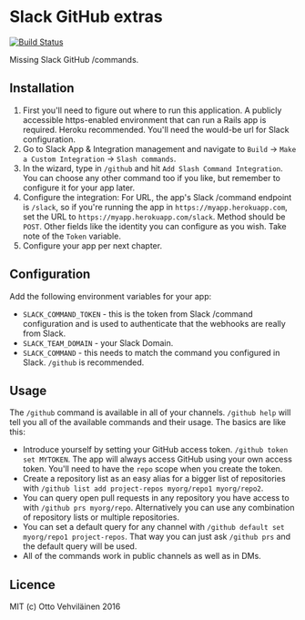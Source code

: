 # Slack GitHub extras

[![Build Status](https://travis-ci.org/Mumakil/slack-gh-extras.svg?branch=master)](https://travis-ci.org/Mumakil/slack-gh-extras)

Missing Slack GitHub /commands.

## Installation

1. First you'll need to figure out where to run this application. A publicly accessible https-enabled environment that can run a Rails app is required. Heroku recommended. You'll need the would-be url for Slack configuration.
2. Go to Slack App & Integration management and navigate to `Build` -> `Make a Custom Integration` -> `Slash commands`.
3. In the wizard, type in `/github` and hit `Add Slash Command Integration`. You can choose any other command too if you like, but remember to configure it for your app later.
4. Configure the integration: For URL, the app's Slack /command endpoint is `/slack`, so if you're running the app in `https://myapp.herokuapp.com`, set the URL to `https://myapp.herokuapp.com/slack`. Method should be `POST`. Other fields like the identity you can configure as you wish. Take note of the `Token` variable.
5. Configure your app per next chapter.

## Configuration

Add the following environment variables for your app:

- `SLACK_COMMAND_TOKEN` - this is the token from Slack /command configuration and is used to authenticate that the webhooks are really from Slack.
- `SLACK_TEAM_DOMAIN` - your Slack Domain.
- `SLACK_COMMAND` - this needs to match the command you configured in Slack. `/github` is recommended.

## Usage

The `/github` command is available in all of your channels. `/github help` will tell you all of the available commands and their usage. The basics are like this:

- Introduce yourself by setting your GitHub access token. `/github token set MYTOKEN`. The app will always access GitHub using your own access token. You'll need to have the `repo` scope when you create the token.
- Create a repository list as an easy alias for a bigger list of repositories with `/github list add project-repos myorg/repo1 myorg/repo2`.
- You can query open pull requests in any repository you have access to with `/github prs myorg/repo`. Alternatively you can use any combination of repository lists or multiple repositories.
- You can set a default query for any channel with `/github default set myorg/repo1 project-repos`. That way you can just ask `/github prs` and the default query will be used.
- All of the commands work in public channels as well as in DMs.

## Licence

MIT (c) Otto Vehviläinen 2016
